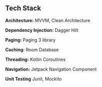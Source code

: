 ## Tech Stack

**Architecture:** MVVM, Clean Architecture

**Dependency Injection:** Dagger Hilt

**Paging:** Paging 3 library

**Caching:** Room Database

**Threading:** Kotlin Coroutines

**Navigation:** Jetpack Navigation Component

**Unit Testing** Junit, Mockito


    
